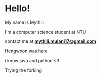 # Hello! 
My name is Mythili 

I'm a computer science student at NTU

contact me at **mythili.mulani17@gmail.com**

Hengwoon was here

i know java and python  <3

Trying the forking